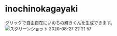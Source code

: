 # inochinokagayaki
クリックで自由自在にいのちの輝きくんを生成できます。
![スクリーンショット 2020-08-27 22 21 57](https://user-images.githubusercontent.com/46274588/91447709-f2e36400-e8b3-11ea-8c5c-8a20193bdcf3.png)
